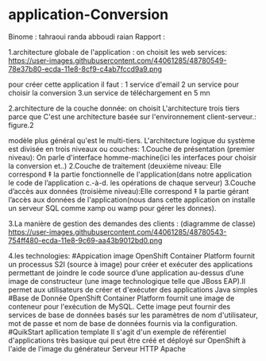 # application-Conversion

Binome :
tahraoui randa
abboudi raian
Rapport :

1.architecture globale de l'application : on choisit les web services:
https://user-images.githubusercontent.com/44061285/48780549-78e37b80-ecda-11e8-8cf9-c4ab7fccd9a9.png

pour créer cette application il faut :
1 service d'email
2 un service pour choisir la conversion 
3.un service de téléchargement en 5 mn
 

2.architecture de la couche donnée: on choisit L'architecture trois tiers parce que C'est une architecture basée sur l'environnement client-serveur.: 
figure.2

modèle plus général qu'est le multi-tiers. L'architecture logique du système est divisée en trois niveaux ou couches:
1.Couche de présentation (premier niveau): On parle d'interface homme-machine(ici les interfaces pour choisir la conversion et..)
2.Couche de traitement (deuxième niveau: Elle correspond ‡ la partie fonctionnelle de l'application(dans notre application 
le code de l’application c.-à-d. les opérations de chaque serveur)
3.Couche d’accès aux données (troisième niveau):Elle correspond ‡ la partie gérant l’accès aux données de l'application(nous 
dans cette application on installe un serveur SQL comme xamp ou wamp pour gérer les donnes).

3.La manière de gestion des demandes des clients :
(diagramme de classe)  
https://user-images.githubusercontent.com/44061285/48780543-754ff480-ecda-11e8-9c69-aa43b9012bd0.png


4.les technologies:
#Appication image
OpenShift Container Platform fournit un processus S2I (source à image) pour créer et exécuter des applications permettant de joindre le code source d’une application au-dessus d’une image de constructeur (une image technologique telle que JBoss EAP).Il permet aux utilisateurs de créer et d'exécuter des applications Java simples
#Base de Donnée
OpenShift Container Platform fournit une image de conteneur pour l'exécution de MySQL. Cette image peut fournir des services de base de données basés sur les paramètres de nom d'utilisateur, mot de passe et nom de base de données fournis via la configuration.
#QuikStart apllication template 
Il s'agit d'un exemple de référentiel d'applications très basique qui peut être créé et déployé sur OpenShift à l'aide de l'image du générateur Serveur HTTP Apache







